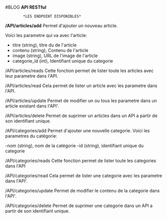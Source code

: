 #BLOG
**API RESTful**

            *LES ENDPOINT DISPONIBLES*

**/API/articles/add**
Permet d'ajouter un nouveau article.

Voici les parametre qui va avec l'article:

- titre (string), titre du de l'article
- contenu (string), Contenu de l'article
- image (string), URL de l'image de l'article
- categorie_id (int), Identifiant unique du categorie

/API/articles/reads
Cette fonction permet de lister toute les articles avec leur parametre dans l'API.

/API/articles/read
Cela permet de lister un article avec les parametre dans l'API.

/API/articles/update
Permet de modifier un ou tous les parametre dans un article existant dans l'API'.

/API/articles/delete
Permet de suprimer un articles dans un API a partir de son identifiant unique.

/API/categories/add
Permet d'ajouter une nouvelle categorie.
Voici les parametres du catégorie:

-nom (string), nom de la catégorie
-id (string), identifiant unique du categorie

/API/categories/reads
Cette fonction permet de lister toute les categories dans l'API

/API/categories/read
Cela permet de lister une categorie avec les parametre dans l'API'.

/API/categories/update
Permet de modifier le contenu de la categorie dans l'API'.

/API/categories/delete
Permet de suprimer une categorie dans un API a partir de son identifiant unique.
